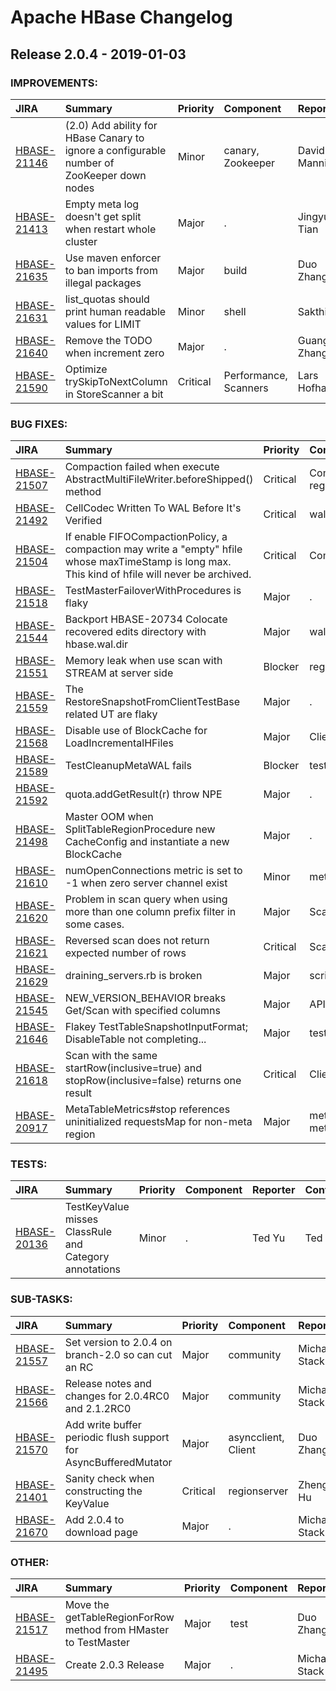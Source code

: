 
<!---
# Licensed to the Apache Software Foundation (ASF) under one
# or more contributor license agreements.  See the NOTICE file
# distributed with this work for additional information
# regarding copyright ownership.  The ASF licenses this file
# to you under the Apache License, Version 2.0 (the
# "License"); you may not use this file except in compliance
# with the License.  You may obtain a copy of the License at
#
#     http://www.apache.org/licenses/LICENSE-2.0
#
# Unless required by applicable law or agreed to in writing, software
# distributed under the License is distributed on an "AS IS" BASIS,
# WITHOUT WARRANTIES OR CONDITIONS OF ANY KIND, either express or implied.
# See the License for the specific language governing permissions and
# limitations under the License.
-->
# Apache HBase Changelog

## Release 2.0.4 - 2019-01-03



### IMPROVEMENTS:

| JIRA | Summary | Priority | Component | Reporter | Contributor |
|:---- |:---- | :--- |:---- |:---- |:---- |
| [HBASE-21146](https://issues.apache.org/jira/browse/HBASE-21146) | (2.0) Add ability for HBase Canary to ignore a configurable number of ZooKeeper down nodes |  Minor | canary, Zookeeper | David Manning | David Manning |
| [HBASE-21413](https://issues.apache.org/jira/browse/HBASE-21413) | Empty meta log doesn't get split when restart whole cluster |  Major | . | Jingyun Tian | Allan Yang |
| [HBASE-21635](https://issues.apache.org/jira/browse/HBASE-21635) | Use maven enforcer to ban imports from illegal packages |  Major | build | Duo Zhang | Duo Zhang |
| [HBASE-21631](https://issues.apache.org/jira/browse/HBASE-21631) | list\_quotas should print human readable values for LIMIT |  Minor | shell | Sakthi | Sakthi |
| [HBASE-21640](https://issues.apache.org/jira/browse/HBASE-21640) | Remove the TODO when increment zero |  Major | . | Guanghao Zhang | Guanghao Zhang |
| [HBASE-21590](https://issues.apache.org/jira/browse/HBASE-21590) | Optimize trySkipToNextColumn in StoreScanner a bit |  Critical | Performance, Scanners | Lars Hofhansl | Lars Hofhansl |


### BUG FIXES:

| JIRA | Summary | Priority | Component | Reporter | Contributor |
|:---- |:---- | :--- |:---- |:---- |:---- |
| [HBASE-21507](https://issues.apache.org/jira/browse/HBASE-21507) | Compaction failed when execute AbstractMultiFileWriter.beforeShipped() method |  Critical | Compaction, regionserver | lixiaobao | lixiaobao |
| [HBASE-21492](https://issues.apache.org/jira/browse/HBASE-21492) | CellCodec Written To WAL Before It's Verified |  Critical | wal | David Mollitor | David Mollitor |
| [HBASE-21504](https://issues.apache.org/jira/browse/HBASE-21504) | If enable FIFOCompactionPolicy, a compaction may write a "empty" hfile whose maxTimeStamp is long max. This kind of hfile will never be archived. |  Critical | Compaction | xuming | Zheng Hu |
| [HBASE-21518](https://issues.apache.org/jira/browse/HBASE-21518) | TestMasterFailoverWithProcedures is flaky |  Major | . | Peter Somogyi | Peter Somogyi |
| [HBASE-21544](https://issues.apache.org/jira/browse/HBASE-21544) | Backport HBASE-20734 Colocate recovered edits directory with hbase.wal.dir |  Major | wal | Josh Elser | Josh Elser |
| [HBASE-21551](https://issues.apache.org/jira/browse/HBASE-21551) | Memory leak when use scan with STREAM at server side |  Blocker | regionserver | Zheng Hu | Zheng Hu |
| [HBASE-21559](https://issues.apache.org/jira/browse/HBASE-21559) | The RestoreSnapshotFromClientTestBase related UT are flaky |  Major | . | Zheng Hu | Zheng Hu |
| [HBASE-21568](https://issues.apache.org/jira/browse/HBASE-21568) | Disable use of BlockCache for LoadIncrementalHFiles |  Major | Client | Josh Elser | Josh Elser |
| [HBASE-21589](https://issues.apache.org/jira/browse/HBASE-21589) | TestCleanupMetaWAL fails |  Blocker | test, wal | Michael Stack | Michael Stack |
| [HBASE-21592](https://issues.apache.org/jira/browse/HBASE-21592) | quota.addGetResult(r)  throw  NPE |  Major | . | xuqinya | xuqinya |
| [HBASE-21498](https://issues.apache.org/jira/browse/HBASE-21498) | Master OOM when SplitTableRegionProcedure new CacheConfig and instantiate a new BlockCache |  Major | . | Guanghao Zhang | Guanghao Zhang |
| [HBASE-21610](https://issues.apache.org/jira/browse/HBASE-21610) | numOpenConnections metric is set to -1 when zero server channel exist |  Minor | metrics | Pankaj Kumar | Pankaj Kumar |
| [HBASE-21620](https://issues.apache.org/jira/browse/HBASE-21620) | Problem in scan query when using more than one column prefix filter in some cases. |  Major | Scanners | Mohamed Mohideen Meeran | Zheng Hu |
| [HBASE-21621](https://issues.apache.org/jira/browse/HBASE-21621) | Reversed scan does not return expected  number of rows |  Critical | Scanners | Nihal Jain | Guanghao Zhang |
| [HBASE-21629](https://issues.apache.org/jira/browse/HBASE-21629) | draining\_servers.rb is broken |  Major | scripts | Nihal Jain | Nihal Jain |
| [HBASE-21545](https://issues.apache.org/jira/browse/HBASE-21545) | NEW\_VERSION\_BEHAVIOR breaks Get/Scan with specified columns |  Major | API | Andrey Elenskiy | Andrey Elenskiy |
| [HBASE-21646](https://issues.apache.org/jira/browse/HBASE-21646) | Flakey TestTableSnapshotInputFormat; DisableTable not completing... |  Major | test | Michael Stack | Michael Stack |
| [HBASE-21618](https://issues.apache.org/jira/browse/HBASE-21618) | Scan with the same startRow(inclusive=true) and stopRow(inclusive=false) returns one result |  Critical | Client | Jermy Li | Guanghao Zhang |
| [HBASE-20917](https://issues.apache.org/jira/browse/HBASE-20917) | MetaTableMetrics#stop references uninitialized requestsMap for non-meta region |  Major | meta, metrics | Ted Yu | Ted Yu |


### TESTS:

| JIRA | Summary | Priority | Component | Reporter | Contributor |
|:---- |:---- | :--- |:---- |:---- |:---- |
| [HBASE-20136](https://issues.apache.org/jira/browse/HBASE-20136) | TestKeyValue misses ClassRule and Category annotations |  Minor | . | Ted Yu | Ted Yu |


### SUB-TASKS:

| JIRA | Summary | Priority | Component | Reporter | Contributor |
|:---- |:---- | :--- |:---- |:---- |:---- |
| [HBASE-21557](https://issues.apache.org/jira/browse/HBASE-21557) | Set version to 2.0.4 on branch-2.0 so can cut an RC |  Major | community | Michael Stack | Michael Stack |
| [HBASE-21566](https://issues.apache.org/jira/browse/HBASE-21566) | Release notes and changes for 2.0.4RC0 and 2.1.2RC0 |  Major | community | Michael Stack | Michael Stack |
| [HBASE-21570](https://issues.apache.org/jira/browse/HBASE-21570) | Add write buffer periodic flush support for AsyncBufferedMutator |  Major | asyncclient, Client | Duo Zhang | Duo Zhang |
| [HBASE-21401](https://issues.apache.org/jira/browse/HBASE-21401) | Sanity check when constructing the KeyValue |  Critical | regionserver | Zheng Hu | Zheng Hu |
| [HBASE-21670](https://issues.apache.org/jira/browse/HBASE-21670) | Add 2.0.4 to download page |  Major | . | Michael Stack | Michael Stack |


### OTHER:

| JIRA | Summary | Priority | Component | Reporter | Contributor |
|:---- |:---- | :--- |:---- |:---- |:---- |
| [HBASE-21517](https://issues.apache.org/jira/browse/HBASE-21517) | Move the getTableRegionForRow method from HMaster to TestMaster |  Major | test | Duo Zhang | Duo Zhang |
| [HBASE-21495](https://issues.apache.org/jira/browse/HBASE-21495) | Create 2.0.3 Release |  Major | . | Michael Stack | Michael Stack |


